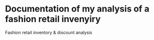 # Documentation of my analysis of a fashion retail invenyiry
Fashion retail inventory &amp;  discount analysis
